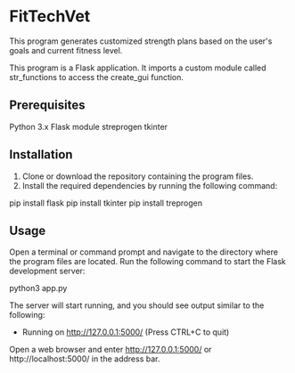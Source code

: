 # FitTechVet

This program generates customized strength plans based on the user's goals and current fitness level. 

This program is a Flask application. It imports a custom module called str_functions to access the create_gui function.

## Prerequisites
  Python 3.x
  Flask module
  streprogen
  tkinter

## Installation
1. Clone or download the repository containing the program files.
2. Install the required dependencies by running the following command:

  pip install flask
  pip install tkinter
  pip install treprogen

## Usage
Open a terminal or command prompt and navigate to the directory where the program files are located.
Run the following command to start the Flask development server:

  python3 app.py

The server will start running, and you should see output similar to the following:
  * Running on http://127.0.0.1:5000/ (Press CTRL+C to quit)

Open a web browser and enter http://127.0.0.1:5000/ or http://localhost:5000/ in the address bar.


